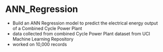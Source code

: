 # ANN_Regression
- Build an ANN Regression model to predict the electrical energy output of a Combined Cycle Power Plant
- data collected from combined Cycle Power Plant dataset from UCI Machine Learning Repository
- worked on 10,000 records
